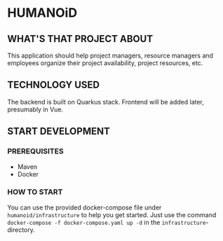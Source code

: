 # HUMANOiD

## WHAT'S THAT PROJECT ABOUT
This application should help project managers, resource managers and employees organize their project availability, project resources, etc.

## TECHNOLOGY USED
The backend is built on Quarkus stack. Frontend will be added later, presumably in Vue.

## START DEVELOPMENT
### PREREQUISITES
- Maven
- Docker
### HOW TO START
You can use the provided docker-compose file under 
`humanoid/infrastructure` to help you get started.
Just use the command `docker-compose -f docker-compose.yaml up -d` in the `infrastructure`-directory.
